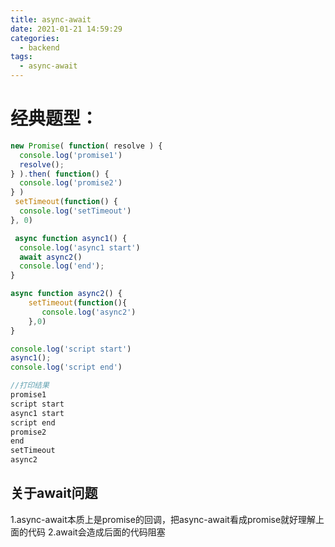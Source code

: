 ```yaml
---
title: async-await
date: 2021-01-21 14:59:29
categories: 
  - backend
tags: 
  - async-await
---
```

# 经典题型：

```javascript
new Promise( function( resolve ) {
  console.log('promise1') 
  resolve();
} ).then( function() {
  console.log('promise2') 
} )
 setTimeout(function() { 
  console.log('setTimeout')
}, 0)

 async function async1() {
  console.log('async1 start')
  await async2()
  console.log('end'); 
}

async function async2() {
	setTimeout(function(){
       console.log('async2')
	},0)
}

console.log('script start')
async1(); 
console.log('script end') 

//打印结果
promise1
script start
async1 start
script end
promise2
end
setTimeout
async2
```
## 关于await问题
  1.async-await本质上是promise的回调，把async-await看成promise就好理解上面的代码
  2.await会造成后面的代码阻塞

